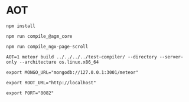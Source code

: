 # AOT

```shell
npm install
```
```shell
npm run compile_@agm_core
```
```shell
npm run compile_ngx-page-scroll
```
```shell
AOT=1 meteor build ../../../../test-compiler/ --directory --server-only --architecture os.linux.x86_64
```

```shell
export MONGO_URL="mongodb://127.0.0.1:3001/meteor"
```
```shell
export ROOT_URL="http://localhost"
```
```shell
export PORT="8082"
```
